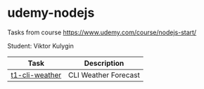 # udemy-nodejs
Tasks from course https://www.udemy.com/course/nodejs-start/

Student: Viktor Kulygin

| Task                                                                                                              | Description          |
|-------------------------------------------------------------------------------------------------------------------|----------------------|
| [t1-cli-weather](https://github.com/astonone/udemy-nodejs/tree/main/t1-cli-weather) | CLI Weather Forecast |